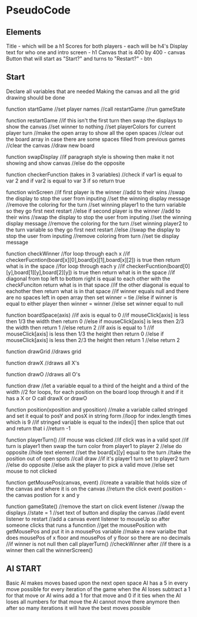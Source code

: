 # PseudoCode

## Elements

Title - which will be a h1
Scores for both players - each will be h4's
Display text for who one and intro screen - h1
Canvas that is 400 by 400 - canvas
Button that will start as "Start?" and turns to "Restart?" - btn

## Start

Declare all variables that are needed
Making the canvas and all the grid drawing should be done

function startGame
//set player names
//call restartGame
//run gameState

function restartGame
//if this isn't the first turn then swap the displays to show the canvas
//set winner to nothing
//set playerColors for current player turn
//make the open array to show all the open spaces
//clear out the board array in case there are some spaces filled from previous games
//clear the canvas
//draw new board

function swapDisplay
//if paragraph style is showing then make it not showing and show canvas
//else do the opposite

function checkerFunction (takes in 3 variables)
//check if var1 is equal to var 2 and if var2 is equal to var 3 if so return true

function winScreen
//if first player is the winner
    //add to their wins
    //swap the display to stop the user from inputing
    //set the winning display message 
    //remove the coloring for the turn
    //set winning player1 to the turn variable so they go first next restart
//else if second player is the winner
    //add to their wins
    //swap the display to stop the user from inputing
    //set the winning display message 
    //remove the coloring for the turn
    //set winning player2 to the turn variable so they go first next restart
//else
    //swap the display to stop the user from inputing
    //remove coloring from turn
    //set tie display message

function checkWinner
//for loop through each x
    //if checkerFucntion(board[x][0],board[x][1],board[x][2]) is true then return what is in the space
//for loop through each y
    //if checkerFucntion(board[0][y],board[1][y],board[2][y]) is true then return what is in the space
//if diagonal from top left to bottom right is equal to each other with the checkFunciton return what is in that space
//if the other diagonal is equal to eachother then return what is in that space
//if winner equals null and there are no spaces left in open array then set winner = tie
//else if winner is equal to either player then winner = winner
//else set winner equal to null

function boardSpace(axis)
//if axis is equal to 0
    //if mouseClick[axis] is less then 1/3 the width then  return 0
    //else if mouseClick[axis] is less then 2/3 the width then return 1
    //else return 2
//if axis is equal to 1
    //if mouseClick[axis] is less then 1/3 the height then  return 0
    //else if mouseClick[axis] is less then 2/3 the height then return 1
    //else return 2

function drawGrid
//draws grid

function drawX
//draws all X's

function drawO
//draws all O's

function draw
//let a variable equal to a third of the height and a third of the width
//2 for loops, for each position on the board loop through it and if it has a X or O call drawX or drawO

function position(xposition and yposition)
//make a variable called stringed and set it equal to posY and posX in string form
//loop for index.length times which is 9
    //if stringed variable is equal to the index[i] then splice that out and return that i
//return -1

function playerTurn()
//if mouse was clicked
    //if click was in a valid spot
        //if turn is player1 then swap the turn color from player1 to player 2
        //else do opposite
        //hide text element
        //set the board[x][y] equal to the turn
        //take the position out of open spots
        //call draw
        //if it's player1 turn set to player2 turn
        //else do opposite
    //else ask the player to pick a valid move
//else set mouse to not clicked

function getMousePos(canvas, event)
//create a varaible that holds size of the canvas and where it is on the canvas
//return the click event position - the canvas postion for x and y

function gameState()
//remove the start on click event listener
//swap the displays
//state = 1
//set text of button and display the canvas
//add event listener to restart
//add a canvas event listener to mouseUp so after someone clicks that runs a funcntion
    //get the mousePosition with getMousePos and put it in a mousePos variable
    //make a new varialbe that does mousePos of x floor and mousePos of y floor so there are no decimals
    //if winner is not null then call playerTurn() 
    //checkWinner after
    //if there is a winner then call the winnerScreen()


## AI START

Basic AI makes moves based upon the next open space
AI has a 5 in every move possible for every iteration of the game
when the AI loses subtract a 1 for that move or AI wins add a 1 for that move and 0 if it ties
when the AI loses all numbers for that move the AI cannot move there anymore
then after so many iterations it will have the best moves possible